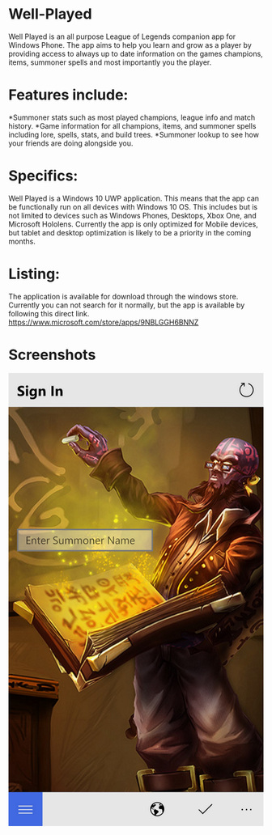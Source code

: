 # Well-Played
Well Played is an all purpose League of Legends companion app for Windows Phone. The app aims to help you learn and grow as a player by providing access to always up to date information on the games champions, items, summoner spells and most importantly you the player. 

# Features include:
*Summoner stats such as most played champions, league info and match history. 
*Game information for all champions, items, and summoner spells including lore, spells, stats, and build trees. 
*Summoner lookup to see how your friends are doing alongside you. 

# Specifics:
Well Played is a Windows 10 UWP application. This means that the app can be functionally run on all devices with Windows 10 OS. This includes but is not limited to devices such as Windows Phones, Desktops, Xbox One, and Microsoft Hololens. Currently the app is only optimized for Mobile devices, but tablet and desktop optimization is likely to be a priority in the coming months.

# Listing:
The application is available for download through the windows store. Currently you can not search for it normally, but the app is available by following this direct link. https://www.microsoft.com/store/apps/9NBLGGH6BNNZ

# Screenshots
![alt tag](https://github.com/thekinghippo/Well-Played/blob/master/Pictures/01.png)
